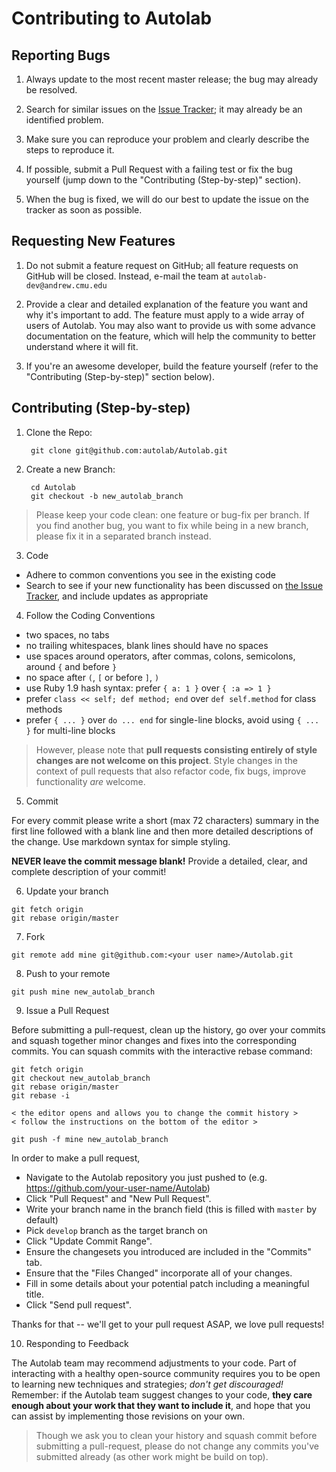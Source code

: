 # Contributing to Autolab


## Reporting Bugs

1. Always update to the most recent master release; the bug may already be resolved.

2. Search for similar issues on the [Issue Tracker](https://github.com/autolab/Autolab/issues); it may already be an identified problem.

3. Make sure you can reproduce your problem and clearly describe the steps to reproduce it.

5. If possible, submit a Pull Request with a failing test or fix the bug yourself (jump down to the "Contributing (Step-by-step)" section).

6. When the bug is fixed, we will do our best to update the issue on the tracker as soon as possible.

## Requesting New Features

1. Do not submit a feature request on GitHub; all feature requests on GitHub will be closed. Instead, e-mail the team at `autolab-dev@andrew.cmu.edu`

2. Provide a clear and detailed explanation of the feature you want and why it's important to add. The feature must apply to a wide array of users of Autolab. You may also want to provide us with some advance documentation on the feature, which will help the community to better understand where it will fit.

3. If you're an awesome developer, build the feature yourself (refer to the "Contributing (Step-by-step)" section below).

## Contributing (Step-by-step)

1. Clone the Repo:

        git clone git@github.com:autolab/Autolab.git

2. Create a new Branch:

        cd Autolab
        git checkout -b new_autolab_branch

 > Please keep your code clean: one feature or bug-fix per branch. If you find another bug, you want to fix while being in a new branch, please fix it in a separated branch instead.

3. Code
  * Adhere to common conventions you see in the existing code
  * Search to see if your new functionality has been discussed on [the Issue Tracker](https://github.com/autolab/Autolab/issues), and include updates as appropriate

4. Follow the Coding Conventions
  * two spaces, no tabs
  * no trailing whitespaces, blank lines should have no spaces
  * use spaces around operators, after commas, colons, semicolons, around `{` and before `}`
  * no space after `(`, `[` or before `]`, `)`
  * use Ruby 1.9 hash syntax: prefer `{ a: 1 }` over `{ :a => 1 }`
  * prefer `class << self; def method; end` over `def self.method` for class methods
  * prefer `{ ... }` over `do ... end` for single-line blocks, avoid using `{ ... }` for multi-line blocks

  > However, please note that **pull requests consisting entirely of style changes are not welcome on this project**. Style changes in the context of pull requests that also refactor code, fix bugs, improve functionality *are* welcome.

5. Commit

  For every commit please write a short (max 72 characters) summary in the first line followed with a blank line and then more detailed descriptions of the change. Use markdown syntax for simple styling.

  **NEVER leave the commit message blank!** Provide a detailed, clear, and complete description of your commit!


6. Update your branch

  ```
  git fetch origin
  git rebase origin/master
  ```

7. Fork

  ```
  git remote add mine git@github.com:<your user name>/Autolab.git
  ```

8. Push to your remote

  ```
  git push mine new_autolab_branch
  ```

9. Issue a Pull Request

  Before submitting a pull-request, clean up the history, go over your commits and squash together minor changes and fixes into the corresponding commits. You can squash commits with the interactive rebase command:

  ```
  git fetch origin
  git checkout new_autolab_branch
  git rebase origin/master
  git rebase -i

  < the editor opens and allows you to change the commit history >
  < follow the instructions on the bottom of the editor >

  git push -f mine new_autolab_branch
  ```


  In order to make a pull request,
  
  * Navigate to the Autolab repository you just pushed to (e.g. https://github.com/your-user-name/Autolab)
  * Click "Pull Request" and "New Pull Request".
  * Write your branch name in the branch field (this is filled with `master` by default)
  * Pick `develop` branch as the target branch on 
  * Click "Update Commit Range".
  * Ensure the changesets you introduced are included in the "Commits" tab.
  * Ensure that the "Files Changed" incorporate all of your changes.
  * Fill in some details about your potential patch including a meaningful title.
  * Click "Send pull request".

  Thanks for that -- we'll get to your pull request ASAP, we love pull requests!

10. Responding to Feedback

  The Autolab team may recommend adjustments to your code. Part of interacting with a healthy open-source community requires you to be open to learning new techniques and strategies; *don't get discouraged!* Remember: if the Autolab team suggest changes to your code, **they care enough about your work that they want to include it**, and hope that you can assist by implementing those revisions on your own.

  > Though we ask you to clean your history and squash commit before submitting a pull-request, please do not change any commits you've submitted already (as other work might be build on top).


